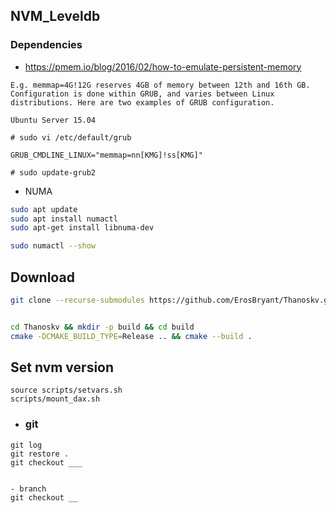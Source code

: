 ## NVM_Leveldb

### Dependencies
- https://pmem.io/blog/2016/02/how-to-emulate-persistent-memory
```
E.g. memmap=4G!12G reserves 4GB of memory between 12th and 16th GB. Configuration is done within GRUB, and varies between Linux distributions. Here are two examples of GRUB configuration.

Ubuntu Server 15.04

# sudo vi /etc/default/grub

GRUB_CMDLINE_LINUX="memmap=nn[KMG]!ss[KMG]"

# sudo update-grub2

```

- NUMA
```bash
sudo apt update
sudo apt install numactl
sudo apt-get install libnuma-dev

sudo numactl --show
```




## Download
```bash
git clone --recurse-submodules https://github.com/ErosBryant/Thanoskv.git

```

```bash

cd Thanoskv && mkdir -p build && cd build
cmake -DCMAKE_BUILD_TYPE=Release .. && cmake --build .
```


## Set nvm version

```
source scripts/setvars.sh
scripts/mount_dax.sh
```

- ### git
```
git log
git restore .
git checkout ___


- branch
git checkout __
```


